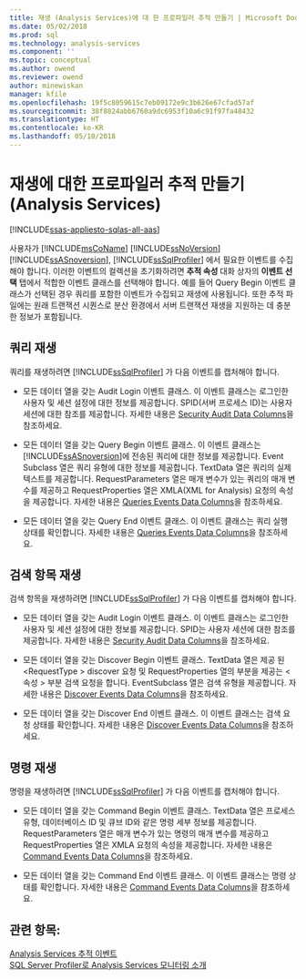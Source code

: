 ```yaml
---
title: 재생 (Analysis Services)에 대 한 프로파일러 추적 만들기 | Microsoft Docs
ms.date: 05/02/2018
ms.prod: sql
ms.technology: analysis-services
ms.component: ''
ms.topic: conceptual
ms.author: owend
ms.reviewer: owend
author: minewiskan
manager: kfile
ms.openlocfilehash: 19f5c8059615c7eb09172e9c3b626e67cfad57af
ms.sourcegitcommit: 38f8824abb6760a9dc6953f10a6c91f97fa48432
ms.translationtype: HT
ms.contentlocale: ko-KR
ms.lasthandoff: 05/10/2018
---
```

# <a name="create-profiler-traces-for-replay-analysis-services"></a>재생에 대한 프로파일러 추적 만들기(Analysis Services)
[!INCLUDE[ssas-appliesto-sqlas-all-aas](../../includes/ssas-appliesto-sqlas-all-aas.md)]

  사용자가 [!INCLUDE[msCoName](../../includes/msconame-md.md)] [!INCLUDE[ssNoVersion](../../includes/ssnoversion-md.md)] [!INCLUDE[ssASnoversion](../../includes/ssasnoversion-md.md)], [!INCLUDE[ssSqlProfiler](../../includes/sssqlprofiler-md.md)] 에서 필요한 이벤트를 수집해야 합니다. 이러한 이벤트의 컬렉션을 초기화하려면 **추적 속성** 대화 상자의 **이벤트 선택** 탭에서 적합한 이벤트 클래스를 선택해야 합니다. 예를 들어 Query Begin 이벤트 클래스가 선택된 경우 쿼리를 포함한 이벤트가 수집되고 재생에 사용됩니다. 또한 추적 파일에는 원래 트랜잭션 시퀀스로 분산 환경에서 서버 트랜잭션 재생을 지원하는 데 충분한 정보가 포함됩니다.  
  
## <a name="replay-for-queries"></a>쿼리 재생  
 쿼리를 재생하려면 [!INCLUDE[ssSqlProfiler](../../includes/sssqlprofiler-md.md)] 가 다음 이벤트를 캡처해야 합니다.  
  
-   모든 데이터 열을 갖는 Audit Login 이벤트 클래스. 이 이벤트 클래스는 로그인한 사용자 및 세션 설정에 대한 정보를 제공합니다. SPID(서버 프로세스 ID)는 사용자 세션에 대한 참조를 제공합니다. 자세한 내용은 [Security Audit Data Columns](../../analysis-services/trace-events/security-audit-data-columns.md)을 참조하세요.  
  
-   모든 데이터 열을 갖는 Query Begin 이벤트 클래스. 이 이벤트 클래스는 [!INCLUDE[ssASnoversion](../../includes/ssasnoversion-md.md)]에 전송된 쿼리에 대한 정보를 제공합니다. Event Subclass 열은 쿼리 유형에 대한 정보를 제공합니다. TextData 열은 쿼리의 실제 텍스트를 제공합니다. RequestParameters 열은 매개 변수가 있는 쿼리의 매개 변수를 제공하고 RequestProperties 열은 XMLA(XML for Analysis) 요청의 속성을 제공합니다. 자세한 내용은 [Queries Events Data Columns](../../analysis-services/trace-events/queries-events-data-columns.md)을 참조하세요.  
  
-   모든 데이터 열을 갖는 Query End 이벤트 클래스. 이 이벤트 클래스는 쿼리 실행 상태를 확인합니다. 자세한 내용은 [Queries Events Data Columns](../../analysis-services/trace-events/queries-events-data-columns.md)을 참조하세요.  
  
## <a name="replay-for-discovers"></a>검색 항목 재생  
 검색 항목을 재생하려면 [!INCLUDE[ssSqlProfiler](../../includes/sssqlprofiler-md.md)] 가 다음 이벤트를 캡처해야 합니다.  
  
-   모든 데이터 열을 갖는 Audit Login 이벤트 클래스. 이 이벤트 클래스는 로그인한 사용자 및 세션 설정에 대한 정보를 제공합니다. SPID는 사용자 세션에 대한 참조를 제공합니다. 자세한 내용은 [Security Audit Data Columns](../../analysis-services/trace-events/security-audit-data-columns.md)을 참조하세요.  
  
-   모든 데이터 열을 갖는 Discover Begin 이벤트 클래스. TextData 열은 제공 된 \<RequestType > discover 요청 및 RequestProperties 열의 부분을 제공는 \<속성 > 부분 검색 요청을 합니다. EventSubclass 열은 검색 유형을 제공합니다. 자세한 내용은 [Discover Events Data Columns](../../analysis-services/trace-events/discover-events-data-columns.md)을 참조하세요.  
  
-   모든 데이터 열을 갖는 Discover End 이벤트 클래스. 이 이벤트 클래스는 검색 요청 상태를 확인합니다. 자세한 내용은 [Discover Events Data Columns](../../analysis-services/trace-events/discover-events-data-columns.md)을 참조하세요.  
  
## <a name="replay-for-commands"></a>명령 재생  
 명령을 재생하려면 [!INCLUDE[ssSqlProfiler](../../includes/sssqlprofiler-md.md)] 가 다음 이벤트를 캡처해야 합니다.  
  
-   모든 데이터 열을 갖는 Command Begin 이벤트 클래스. TextData 열은 프로세스 유형, 데이터베이스 ID 및 큐브 ID와 같은 명령 세부 정보를 제공합니다. RequestParameters 열은 매개 변수가 있는 명령의 매개 변수를 제공하고 RequestProperties 열은 XMLA 요청의 속성을 제공합니다. 자세한 내용은 [Command Events Data Columns](../../analysis-services/trace-events/command-events-data-columns.md)을 참조하세요.  
  
-   모든 데이터 열을 갖는 Command End 이벤트 클래스. 이 이벤트 클래스는 명령 상태를 확인합니다. 자세한 내용은 [Command Events Data Columns](../../analysis-services/trace-events/command-events-data-columns.md)을 참조하세요.  
  
## <a name="see-also"></a>관련 항목:  
 [Analysis Services 추적 이벤트](../../analysis-services/trace-events/analysis-services-trace-events.md)   
 [SQL Server Profiler로 Analysis Services 모니터링 소개](../../analysis-services/instances/introduction-to-monitoring-analysis-services-with-sql-server-profiler.md)  
  
  

